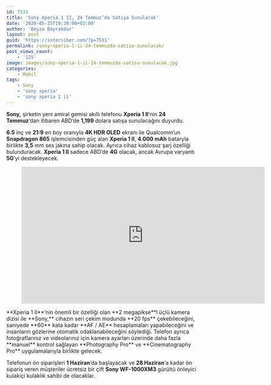 ```yaml
---
id: 7531
title: 'Sony Xperia 1 II, 24 Temmuz’da Satışa Sunulacak'
date: '2020-05-25T19:30:00+03:00'
author: 'Beyza Bayrakdar'
layout: post
guid: 'https://intersiber.com/?p=7531'
permalink: /sony-xperia-1-ii-24-temmuzda-satisa-sunulacak/
post_views_count:
    - '125'
image: images/sony-xperia-1-ii-24-temmuzda-satisa-sunulacak.jpg
categories:
    - Mobil
tags:
    - Sony
    - 'sony xperia'
    - 'sony xperia 1 ii'
---
```


**Sony,** şirketin yeni amiral gemisi akıllı telefonu **Xperia 1 II**‘nin **24 Temmuz**‘dan itibaren ABD’de **1,199** dolara satışa sunulacağını duyurdu.

**6.5** inç ve **21:9** en boy oranıyla **4K HDR OLED** ekranı ile Qualcomm’un **Snapdragon 865** işlemcisinden güç alan **Xperia 1 II**, **4.000 mAh** bataryla birlikte **3,5** mm ses jakına sahip olacak. Ayrıca cihaz kablosuz şarj özelliği bulunduracak. **Xperia 1 II** sadece ABD’de **4G** olacak, ancak Avrupa varyantı **5G**‘yi destekleyecek.

<figure class="wp-block-embed-youtube wp-block-embed is-type-video is-provider-youtube wp-embed-aspect-16-9 wp-has-aspect-ratio"><div class="wp-block-embed__wrapper"><span class="embed-youtube" style="text-align:center; display: block;"><iframe allowfullscreen="true" class="youtube-player" height="360" src="https://www.youtube.com/embed/EMqgyJjrY8k?version=3&rel=1&fs=1&autohide=2&showsearch=0&showinfo=1&iv_load_policy=1&wmode=transparent" style="border:0;" width="640"></iframe></span></div></figure>**Xperia 1 II**‘nin önemli bir özelliği olan **2 megapikse**l üçlü kamera dizisi ile **Sony,** cihazın seri çekim modunda **20 fps** çekebileceğini, saniyede **60** kata kadar **AF / AE** hesaplamaları yapabileceğini ve insanların gözlerine otomatik odaklanabileceğini söylediği. Telefon ayrıca fotoğraflarınız ve videolarınız için kamera ayarları üzerinde daha fazla **manuel** kontrol sağlayan **Photography Pro** ve **Cinematography Pro** uygulamalarıyla birlikte gelecek.

Telefonun ön siparişleri **1 Haziran**‘da başlayacak ve **28 Haziran**‘a kadar ön sipariş veren müşteriler ücretsiz bir çift **Sony WF-1000XM3** gürültü önleyici kulakiçi kulaklık sahibi de olacaklar.